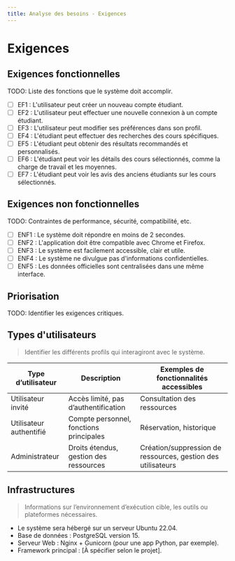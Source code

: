 ```yaml
---
title: Analyse des besoins - Exigences
---
```


# Exigences

## Exigences fonctionnelles

TODO: Liste des fonctions que le système doit accomplir.


- [ ] EF1 : L'utilisateur peut créer un nouveau compte étudiant.
- [ ] EF2 : L'utilisateur peut effectuer une nouvelle connexion à un compte étudiant.
- [ ] EF3 : L'utilisateur peut modifier ses préférences dans son profil.
- [ ] EF4 : L'étudiant peut effectuer des recherches des cours spécifiques.
- [ ] EF5 : L'étudiant peut obtenir des résultats recommandés et personnalisés.
- [ ] EF6 : L'étudiant peut voir les détails des cours sélectionnés, comme la charge de travail et les moyennes.
- [ ] EF7 : L'étudiant peut voir les avis des anciens étudiants sur les cours sélectionnés.

## Exigences non fonctionnelles

TODO: Contraintes de performance, sécurité, compatibilité, etc.


- [ ] ENF1 : Le système doit répondre en moins de 2 secondes.
- [ ] ENF2 : L'application doit être compatible avec Chrome et Firefox.
- [ ] ENF3 : Le système est facilement accessible, clair et utile. 
- [ ] ENF4 : Le système ne divulgue pas d'informations confidentielles. 
- [ ] ENF5 : Les données officielles sont centralisées dans une même interface. 

## Priorisation

TODO: Identifier les exigences critiques.

## Types d'utilisateurs

> Identifier les différents profils qui interagiront avec le système.

| Type d’utilisateur | Description | Exemples de fonctionnalités accessibles |
|--------------------|-------------|------------------------------------------|
| Utilisateur invité | Accès limité, pas d’authentification | Consultation des ressources |
| Utilisateur authentifié | Compte personnel, fonctions principales | Réservation, historique |
| Administrateur | Droits étendus, gestion des ressources | Création/suppression de ressources, gestion des utilisateurs |

<!-- TODO: Détailler selon le périmètre du projet. -->

## Infrastructures

> Informations sur l’environnement d’exécution cible, les outils ou plateformes nécessaires.

- Le système sera hébergé sur un serveur Ubuntu 22.04.
- Base de données : PostgreSQL version 15.
- Serveur Web : Nginx + Gunicorn (pour une app Python, par exemple).
- Framework principal : [À spécifier selon le projet].

<!-- TODO: Compléter selon le stack technique prévu. -->